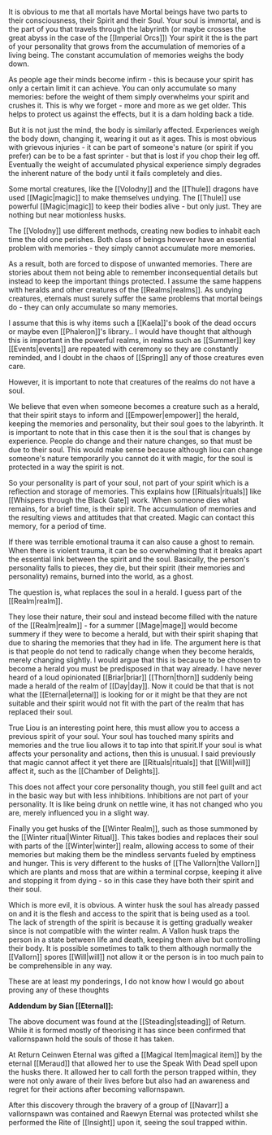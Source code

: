 It is obvious to me that all mortals have Mortal beings have two parts to their consciousness, their Spirit and their Soul. Your soul is immortal, and is the part of you that travels through the labyrinth (or maybe crosses the great abyss in the case of the [[Imperial Orcs]]) Your spirit it the is the part of your personality that grows from the accumulation of memories of a living being. The constant accumulation of memories weighs the body down.

As people age their minds become infirm - this is because your spirit has only a certain limit it can achieve. You can only accumulate so many memories: before the weight of them simply overwhelms your spirit and crushes it. This is why we forget - more and more as we get older. This helps to protect us against the effects, but it is a dam holding back a tide.

But it is not just the mind, the body is similarly affected. Experiences weigh the body down, changing it, wearing it out as it ages. This is most obvious with grievous injuries - it can be part of someone's nature (or spirit if you prefer) can be to be a fast sprinter - but that is lost if you chop their leg off. Eventually the weight of accumulated physical experience simply degrades the inherent nature of the body until it fails completely and dies.

Some mortal creatures, like the [[Volodny]] and the [[Thule]] dragons have used [[Magic|magic]] to make themselves undying. The [[Thule]] use powerful [[Magic|magic]] to keep their bodies alive - but only just. They are nothing but near motionless husks.

The [[Volodny]] use different methods, creating new bodies to inhabit each time the old one perishes. Both class of beings however have an essential problem with memories - they simply cannot accumulate more memories.

As a result, both are forced to dispose of unwanted memories. There are stories about them not being able to remember inconsequential details but instead to keep the important things protected. I assume the same happens with heralds and other creatures of the [[Realms|realms]]. As undying creatures, eternals must surely suffer the same problems that mortal beings do - they can only accumulate so many memories.

I assume that this is why items such a [[Kaela]]'s book of the dead occurs or maybe even [[Phaleron]]'s library.. I would have thought that although this is important in the powerful realms, in realms such as [[Summer]] key [[Events|events]] are repeated with ceremony so they are constantly reminded, and I doubt in the chaos of [[Spring]] any of those creatures even care.

However, it is important to note that creatures of the realms do not have a soul.

We believe that even when someone becomes a creature such as a herald, that their spirit stays to inform and [[Empower|empower]] the herald, keeping the memories and personality, but their soul goes to the labyrinth. It is important to note that in this case then it is the soul that is changes by experience. People do change and their nature changes, so that must be due to their soul. This would make sense because although liou can change someone's nature temporarily you cannot do it with magic, for the soul is protected in a way the spirit is not.

So your personality is part of your soul, not part of your spirit which is a reflection and storage of memories. This explains how [[Rituals|rituals]] like [[Whispers through the Black Gate]] work. When someone dies what remains, for a brief time, is their spirit. The accumulation of memories and the resulting views and attitudes that that created. Magic can contact this memory, for a period of time.

If there was terrible emotional trauma it can also cause a ghost to remain. When there is violent trauma, it can be so overwhelming that it breaks apart the essential link between the spirit and the soul. Basically, the person's personality falls to pieces, they die, but their spirit (their memories and personality) remains, burned into the world, as a ghost.

The question is, what replaces the soul in a herald. I guess part of the [[Realm|realm]].

They lose their nature, their soul and instead become filled with the nature of the [[Realm|realm]] - for a summer [[Mage|mage]] would become summery if they were to become a herald, but with their spirit shaping that due to sharing the memories that they had in life. The argument here is that is that people do not tend to radically change when they become heralds, merely changing slightly. I would argue that this is because to be chosen to become a herald you must be predisposed in that way already. I have never heard of a loud opinionated [[Briar|briar]] [[Thorn|thorn]] suddenly being made a herald of the realm of [[Day|day]]. Now it could be that that is not what the [[Eternal|eternal]] is looking for or it might be that they are not suitable and their spirit would not fit with the part of the realm that has replaced their soul.

True Liou is an interesting point here, this must allow you to access a previous spirit of your soul. Your soul has touched many spirits and memories and the true liou allows it to tap into that spirit.If your soul is what affects your personality and actions, then this is unusual. I said previously that magic cannot affect it yet there are [[Rituals|rituals]] that [[Will|will]] affect it, such as the [[Chamber of Delights]].

This does not affect your core personality though, you still feel guilt and act in the basic way but with less inhibitions. Inhibitions are not part of your personality. It is like being drunk on nettle wine, it has not changed who you are, merely influenced you in a slight way.

Finally you get husks of the [[Winter Realm]], such as those summoned by the [[Winter ritual|Winter Ritual]]. This takes bodies and replaces their soul with parts of the [[Winter|winter]] realm, allowing access to some of their memories but making them be the mindless servants fueled by emptiness and hunger. This is very different to the husks of [[The Vallorn|the Vallorn]] which are plants and moss that are within a terminal corpse, keeping it alive and stopping it from dying - so in this case they have both their spirit and their soul.

Which is more evil, it is obvious. A winter husk the soul has already passed on and it is the flesh and access to the spirit that is being used as a tool. The lack of strength of the spirit is because it is getting gradually weaker since is not compatible with the winter realm. A Vallon husk traps the person in a state between life and death, keeping them alive but controlling their body. It is possible sometimes to talk to them although normally the [[Vallorn]] spores [[Will|will]] not allow it or the person is in too much pain to be comprehensible in any way.

These are at least my ponderings, I do not know how I would go about proving any of these thoughts

**Addendum by Sian [[Eternal]]:**

The above document was found at the [[Steading|steading]] of Return. While it is formed mostly of theorising it has since been confirmed that vallornspawn hold the souls of those it has taken.

At Return Ceinwen Eternal was gifted a [[Magical Item|magical item]] by the eternal [[Meraud]] that allowed her to use the Speak With Dead spell upon the husks there. It allowed her to call forth the person trapped within, they were not only aware of their lives before but also had an awareness and regret for their actions after becoming vallornspawn.

After this discovery through the bravery of a group of [[Navarr]] a vallornspawn was contained and Raewyn Eternal was protected whilst she performed the Rite of [[Insight]] upon it, seeing the soul trapped within.